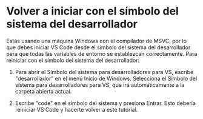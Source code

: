 <h1 data-loc-id="walkthrough.windows.title.open.dev.command.prompt">Volver a iniciar con el símbolo del sistema del desarrollador</h1>
<p data-loc-id="walkthrough.windows.background.dev.command.prompt"> Estás usando una máquina Windows con el compilador de MSVC, por lo que debes iniciar VS Code desde el símbolo del sistema del desarrollador para que todas las variables de entorno se establezcan correctamente. Para reiniciar con el símbolo del sistema del desarrollador:</p>
<ol>
<li><p data-loc-id="walkthrough.open.command.prompt">Para abrir el Símbolo del sistema para desarrolladores para VS, escribe "desarrollador" en el menú Inicio de Windows. Selecciona el Símbolo del sistema para desarrolladores para VS, que irá automáticamente a la carpeta abierta actual.</p>
</li>
<li><p data-loc-id="walkthrough.windows.press.f5">Escribe "code" en el símbolo del sistema y presiona Entrar. Esto debería reiniciar VS Code y hacerte volver a este tutorial. </p>
</li>
</ol>